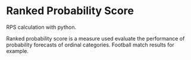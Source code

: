 # Ranked Probability Score
 RPS calculation with python.
 
 Ranked probability score is a measure used evaluate the performance of probability forecasts of ordinal categories. 
 Football match results for example.


